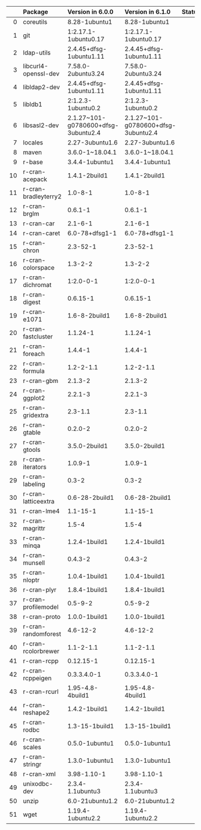 <!-- markdown-link-check-disable -->

|    | Package              | Version in 6.0.0                    | Version in 6.1.0                    | Status   |
|---:|:---------------------|:------------------------------------|:------------------------------------|:---------|
|  0 | coreutils            | 8.28-1ubuntu1                       | 8.28-1ubuntu1                       |          |
|  1 | git                  | 1:2.17.1-1ubuntu0.17                | 1:2.17.1-1ubuntu0.17                |          |
|  2 | ldap-utils           | 2.4.45+dfsg-1ubuntu1.11             | 2.4.45+dfsg-1ubuntu1.11             |          |
|  3 | libcurl4-openssl-dev | 7.58.0-2ubuntu3.24                  | 7.58.0-2ubuntu3.24                  |          |
|  4 | libldap2-dev         | 2.4.45+dfsg-1ubuntu1.11             | 2.4.45+dfsg-1ubuntu1.11             |          |
|  5 | libldb1              | 2:1.2.3-1ubuntu0.2                  | 2:1.2.3-1ubuntu0.2                  |          |
|  6 | libsasl2-dev         | 2.1.27~101-g0780600+dfsg-3ubuntu2.4 | 2.1.27~101-g0780600+dfsg-3ubuntu2.4 |          |
|  7 | locales              | 2.27-3ubuntu1.6                     | 2.27-3ubuntu1.6                     |          |
|  8 | maven                | 3.6.0-1~18.04.1                     | 3.6.0-1~18.04.1                     |          |
|  9 | r-base               | 3.4.4-1ubuntu1                      | 3.4.4-1ubuntu1                      |          |
| 10 | r-cran-acepack       | 1.4.1-2build1                       | 1.4.1-2build1                       |          |
| 11 | r-cran-bradleyterry2 | 1.0-8-1                             | 1.0-8-1                             |          |
| 12 | r-cran-brglm         | 0.6.1-1                             | 0.6.1-1                             |          |
| 13 | r-cran-car           | 2.1-6-1                             | 2.1-6-1                             |          |
| 14 | r-cran-caret         | 6.0-78+dfsg1-1                      | 6.0-78+dfsg1-1                      |          |
| 15 | r-cran-chron         | 2.3-52-1                            | 2.3-52-1                            |          |
| 16 | r-cran-colorspace    | 1.3-2-2                             | 1.3-2-2                             |          |
| 17 | r-cran-dichromat     | 1:2.0-0-1                           | 1:2.0-0-1                           |          |
| 18 | r-cran-digest        | 0.6.15-1                            | 0.6.15-1                            |          |
| 19 | r-cran-e1071         | 1.6-8-2build1                       | 1.6-8-2build1                       |          |
| 20 | r-cran-fastcluster   | 1.1.24-1                            | 1.1.24-1                            |          |
| 21 | r-cran-foreach       | 1.4.4-1                             | 1.4.4-1                             |          |
| 22 | r-cran-formula       | 1.2-2-1.1                           | 1.2-2-1.1                           |          |
| 23 | r-cran-gbm           | 2.1.3-2                             | 2.1.3-2                             |          |
| 24 | r-cran-ggplot2       | 2.2.1-3                             | 2.2.1-3                             |          |
| 25 | r-cran-gridextra     | 2.3-1.1                             | 2.3-1.1                             |          |
| 26 | r-cran-gtable        | 0.2.0-2                             | 0.2.0-2                             |          |
| 27 | r-cran-gtools        | 3.5.0-2build1                       | 3.5.0-2build1                       |          |
| 28 | r-cran-iterators     | 1.0.9-1                             | 1.0.9-1                             |          |
| 29 | r-cran-labeling      | 0.3-2                               | 0.3-2                               |          |
| 30 | r-cran-latticeextra  | 0.6-28-2build1                      | 0.6-28-2build1                      |          |
| 31 | r-cran-lme4          | 1.1-15-1                            | 1.1-15-1                            |          |
| 32 | r-cran-magrittr      | 1.5-4                               | 1.5-4                               |          |
| 33 | r-cran-minqa         | 1.2.4-1build1                       | 1.2.4-1build1                       |          |
| 34 | r-cran-munsell       | 0.4.3-2                             | 0.4.3-2                             |          |
| 35 | r-cran-nloptr        | 1.0.4-1build1                       | 1.0.4-1build1                       |          |
| 36 | r-cran-plyr          | 1.8.4-1build1                       | 1.8.4-1build1                       |          |
| 37 | r-cran-profilemodel  | 0.5-9-2                             | 0.5-9-2                             |          |
| 38 | r-cran-proto         | 1.0.0-1build1                       | 1.0.0-1build1                       |          |
| 39 | r-cran-randomforest  | 4.6-12-2                            | 4.6-12-2                            |          |
| 40 | r-cran-rcolorbrewer  | 1.1-2-1.1                           | 1.1-2-1.1                           |          |
| 41 | r-cran-rcpp          | 0.12.15-1                           | 0.12.15-1                           |          |
| 42 | r-cran-rcppeigen     | 0.3.3.4.0-1                         | 0.3.3.4.0-1                         |          |
| 43 | r-cran-rcurl         | 1.95-4.8-4build1                    | 1.95-4.8-4build1                    |          |
| 44 | r-cran-reshape2      | 1.4.2-1build1                       | 1.4.2-1build1                       |          |
| 45 | r-cran-rodbc         | 1.3-15-1build1                      | 1.3-15-1build1                      |          |
| 46 | r-cran-scales        | 0.5.0-1ubuntu1                      | 0.5.0-1ubuntu1                      |          |
| 47 | r-cran-stringr       | 1.3.0-1ubuntu1                      | 1.3.0-1ubuntu1                      |          |
| 48 | r-cran-xml           | 3.98-1.10-1                         | 3.98-1.10-1                         |          |
| 49 | unixodbc-dev         | 2.3.4-1.1ubuntu3                    | 2.3.4-1.1ubuntu3                    |          |
| 50 | unzip                | 6.0-21ubuntu1.2                     | 6.0-21ubuntu1.2                     |          |
| 51 | wget                 | 1.19.4-1ubuntu2.2                   | 1.19.4-1ubuntu2.2                   |          |